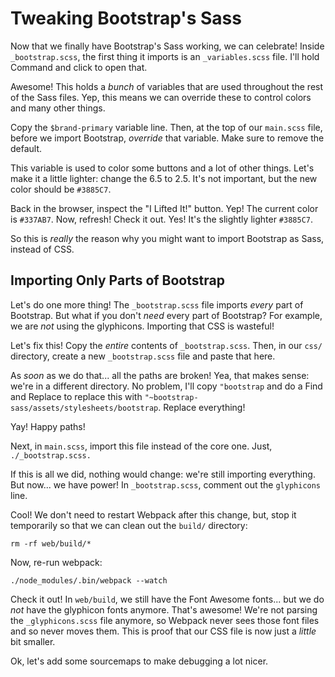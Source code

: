 # Tweaking Bootstrap's Sass

Now that we finally have Bootstrap's Sass working, we can celebrate! Inside
`_bootstrap.scss`, the first thing it imports is an `_variables.scss` file. I'll
hold Command and click to open that.

Awesome! This holds a *bunch* of variables that are used throughout the rest of the
Sass files. Yep, this means we can override these to control colors and many other
things.

Copy the `$brand-primary` variable line. Then, at the top of our `main.scss` file,
before we import Bootstrap, *override* that variable. Make sure to remove the default.

This variable is used to color some buttons and a lot of other things. Let's make
it a little lighter: change the 6.5 to 2.5. It's not important, but the new color
should be `#3885C7`.

Back in the browser, inspect the "I Lifted It!" button. Yep! The current color is
`#337AB7`. Now, refresh! Check it out. Yes! It's the slightly lighter `#3885C7`.

So this is *really* the reason why you might want to import Bootstrap as Sass, instead
of CSS.

## Importing Only Parts of Bootstrap

Let's do one more thing! The `_bootstrap.scss` file imports *every* part of Bootstrap.
But what if you don't *need* every part of Bootstrap? For example, we are *not*
using the glyphicons. Importing that CSS is wasteful!

Let's fix this! Copy the *entire* contents of `_bootstrap.scss`. Then, in our `css/`
directory, create a new `_bootstrap.scss` file and paste that here.

As *soon* as we do that... all the paths are broken! Yea, that makes sense: we're
in a different directory. No problem, I'll copy `"bootstrap` and do a Find and Replace
to replace this with `"~bootstrap-sass/assets/stylesheets/bootstrap`. Replace everything!

Yay! Happy paths!

Next, in `main.scss`, import this file instead of the core one. Just, `./_bootstrap.scss.`

If this is all we did, nothing would change: we're still importing everything. But
now... we have power! In `_bootstrap.scss`, comment out the `glyphicons` line.

Cool! We don't need to restart Webpack after this change, but, stop it temporarily
so that we can clean out the `build/` directory:

```terminal
rm -rf web/build/*
```

Now, re-run webpack:

```terminal-silent
./node_modules/.bin/webpack --watch
```

Check it out! In `web/build`, we still have the Font Awesome fonts... but we do *not*
have the glyphicon fonts anymore. That's awesome! We're not parsing the `_glyphicons.scss`
file anymore, so Webpack never sees those font files and so never moves them. This
is proof that our CSS file is now just a *little* bit smaller.

Ok, let's add some sourcemaps to make debugging a lot nicer.
